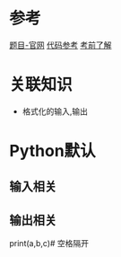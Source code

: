 # 参考
[题目-官网](http://118.190.20.162/view.page)
[代码参考](https://blog.csdn.net/SL_logR/article/details/81513698)
[考前了解](https://blog.csdn.net/wingrez/article/details/100658159)
# 关联知识
* 格式化的输入,输出
# Python默认
## 输入相关
## 输出相关
print(a,b,c)# 空格隔开
